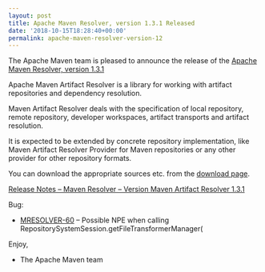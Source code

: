 ```yaml
---
layout: post
title: Apache Maven Resolver, version 1.3.1 Released
date: '2018-10-15T18:28:40+00:00'
permalink: apache-maven-resolver-version-12
---
```

<div class="entry-content"><p>The Apache Maven team is pleased to announce the release of the
<a href="https://maven.apache.org/resolver/index.html">Apache Maven Resolver, version 1.3.1</a></p>

<p>Apache Maven Artifact Resolver is a library for working with artifact
repositories and dependency resolution.</p>

<p>Maven Artifact Resolver deals with the specification of local repository,
remote repository, developer workspaces, artifact transports and artifact
resolution.</p>

<p>It is expected to be extended by concrete repository implementation, like Maven
Artifact Resolver Provider for Maven repositories or any other provider for
other repository formats.</p>

<p>You can download the appropriate sources etc. from the <a href="https://maven.apache.org/resolver/download.cgi">download page</a>.</p>

<!-- more -->


<p><a href="https://issues.apache.org/jira/secure/ReleaseNote.jspa?projectId=12320628&amp;version=12344286">Release Notes &ndash; Maven Resolver &ndash; Version Maven Artifact Resolver 1.3.1</a></p>

<p>Bug:</p>

<ul>
<li><a href="https://issues.apache.org/jira/browse/MRESOLVER-60">MRESOLVER-60</a> &ndash; Possible NPE when calling RepositorySystemSession.getFileTransformerManager(</li>
</ul>


<p>Enjoy,</p>

<ul>
<li>The Apache Maven team</li>
</ul>
